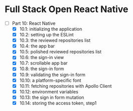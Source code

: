 # Full Stack Open React Native

- [ ] Part 10: React Native
  - [x] 10.1: initializing the application
  - [x] 10.2: setting up the ESLint
  - [x] 10.3: the reviewed repositories list
  - [x] 10.4: the app bar
  - [x] 10.5: polished reviewed repositories list
  - [x] 10.6: the sign-in view
  - [x] 10.7: scrollable app bar
  - [x] 10.8: the sign-in form
  - [x] 10.9: validating the sign-in form
  - [x] 10.10: a platform-specific font
  - [x] 10.11: fetching repositories with Apollo Client
  - [x] 10.12: environment variables
  - [x] 10.13: the sign in form mutation
  - [x] 10.14: storing the access token, step1
